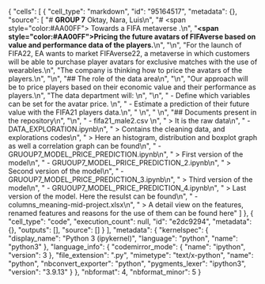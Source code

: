 {
 "cells": [
  {
   "cell_type": "markdown",
   "id": "95164517",
   "metadata": {},
   "source": [
    "# **GROUP 7** Oktay, Nara, Luis\n",
    "# <span style=\"color:#AA00FF\"> Towards a FIFA metaverse </span>.\n",
    "**<span style=\"color:#AA00FF\">Pricing the future avatars of FIFAverse based on value and performance data of the players</span>.**\n",
    "\n",
    "For the launch of FIFA22, EA wants to market FIFAverse22, a metaverse in which customers will be able to purchase player avatars for exclusive matches with the use of wearables.\n",
    "The company is thinking how to price the avatars of the players.\n",
    "\n",
    "## The role of the data area\n",
    "\n",
    "Our approach will be to price players based on their economic value and their performance as players.\n",
    "The data department will: \n",
    "\n",
    " - Define  which variables can be set for the avatar price. \n",
    " - Estimate a prediction of their future value with the FIFA21 players data.\n",
    " \n",
    " \n",
    "## Documents present in the repository\n",
    "\n",
    " - fifa21_male2.csv \n",
    " > It is the raw data\n",
    " - DATA_EXPLORATION.ipynb\n",
    " > Contains the cleaning data, and explorations codes\n",
    " > Here an histogram, distribution and boxplot graph as well a correlation graph can be found\n",
    " - GRUOUP7_MODEL_PRICE_PREDICTION.ipynb\n",
    " > First version of the model\n",
    " - GRUOUP7_MODEL_PRICE_PREDICTION_2.ipynb\n",
    " > Second version of the model\n",
    " - GRUOUP7_MODEL_PRICE_PREDICTION_3.ipynb\n",
    " > Third version of the model\n",
    " - GRUOUP7_MODEL_PRICE_PREDICTION_4.ipynb\n",
    " > Last version of the model. Here the resulst can be found\n",
    " - columns_meaning-mid-project.xlsx\n",
    " > A detail view on the features, renamed features and reasons for the use of them can be found here"
   ]
  },
  {
   "cell_type": "code",
   "execution_count": null,
   "id": "e2dc9294",
   "metadata": {},
   "outputs": [],
   "source": []
  }
 ],
 "metadata": {
  "kernelspec": {
   "display_name": "Python 3 (ipykernel)",
   "language": "python",
   "name": "python3"
  },
  "language_info": {
   "codemirror_mode": {
    "name": "ipython",
    "version": 3
   },
   "file_extension": ".py",
   "mimetype": "text/x-python",
   "name": "python",
   "nbconvert_exporter": "python",
   "pygments_lexer": "ipython3",
   "version": "3.9.13"
  }
 },
 "nbformat": 4,
 "nbformat_minor": 5
}
